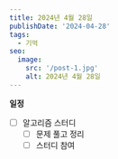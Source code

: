 ```yaml
---
title: 2024년 4월 28일
publishDate: '2024-04-28'
tags:
  - 기억
seo:
  image:
    src: '/post-1.jpg'
    alt: 2024년 4월 28일
---
```


**일정**

- [ ] 알고리즘 스터디
  - [ ] 문제 풀고 정리
  - [ ] 스터디 참여
